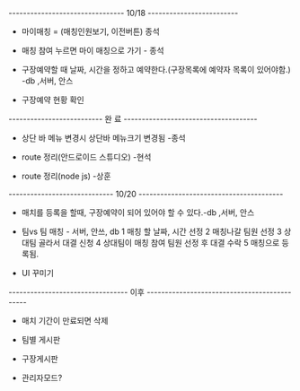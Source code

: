 -------------------------------- 10/18 -------------------------
* 마이매칭 = (매칭인원보기, 이전버튼) 종석

* 매칭 참여 누르면 마이 매칭으로 가기 - 종석
 
* 구장예약할 때 날짜, 시간을 정하고 예약한다.(구장목록에 예약자 목록이 있어야함.)  -db ,서버, 안스

* 구장예약 현황 확인

-------------------------- 완 료 -------------------------------------

* 상단 바 메뉴 변경시 상단바 메뉴크기 변경됨 -종석

* route 정리(안드로이드 스튜디오) -현석

* route 정리(node js) -상훈
 
----------------------------- 10/20 ----------------------------------------
* 매치를 등록을 할때, 구장예약이 되어 있어야 할 수 있다.-db ,서버, 안스

* 팀vs 팀 매칭 - 서버, 안쓰, db
  1 매칭 할 날짜, 시간 선정
  2 매칭나갈 팀원 선정 
  3 상대팀 골라서 대결 신청
  4 상대팀이 매칭 참여 팀원 선정 후 대결 수락
  5 매칭으로 등록됨.

* UI 꾸미기

--------------------------------- 이후 ---------------------------------------------

* 매치 기간이 만료되면 삭제

* 팀별 게시판

* 구장게시판

* 관리자모드?
